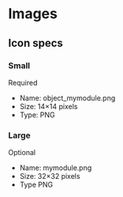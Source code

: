 Images
======

Icon specs
----------

### Small

Required

- Name: object_mymodule.png
- Size: 14×14 pixels
- Type: PNG

### Large

Optional

- Name: mymodule.png
- Size: 32×32 pixels
- Type PNG
